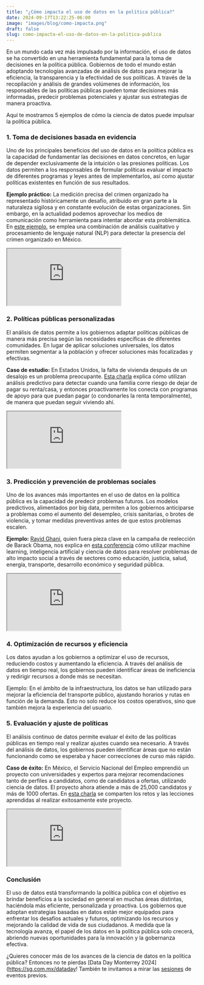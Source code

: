 ```yaml
---
title: "¿Cómo impacta el uso de datos en la política pública?"
date: 2024-09-17T13:22:25-06:00
image: "images/blog/como-impacta.png"
draft: false
slug: como-impacta-el-uso-de-datos-en-la-politica-publica
---
```


En un mundo cada vez más impulsado por la información, el uso de datos se ha convertido en una herramienta fundamental para la toma de decisiones en la política pública. Gobiernos de todo el mundo están adoptando tecnologías avanzadas de análisis de datos para mejorar la eficiencia, la transparencia y la efectividad de sus políticas. A través de la recopilación y análisis de grandes volúmenes de información, los responsables de las políticas públicas pueden tomar decisiones más informadas, predecir problemas potenciales y ajustar sus estrategias de manera proactiva.

Aquí te mostramos 5 ejemplos de cómo la ciencia de datos puede impulsar la política pública.


### 1. Toma de decisiones basada en evidencia

Uno de los principales beneficios del uso de datos en la política pública es la capacidad de fundamentar las decisiones en datos concretos, en lugar de depender exclusivamente de la intuición o las presiones políticas. Los datos permiten a los responsables de formular políticas evaluar el impacto de diferentes programas y leyes antes de implementarlos, así como ajustar políticas existentes en función de sus resultados.

**Ejemplo práctico:** La medición precisa del crimen organizado ha representado históricamente un desafío, atribuido en gran parte a la naturaleza sigilosa y en constante evolución de estas organizaciones. Sin embargo, en la actualidad podemos aprovechar los medios de comunicación como herramienta para intentar abordar esta problemática. En [este ejemplo](https://sg.com.mx/dataday/sessions/2023mty/keynote-tec/), se emplea una combinación de análisis cualitativo y procesamiento de lenguaje natural (NLP) para detectar la presencia del crimen organizado en México.

<div class="embed-responsive embed-responsive-16by9">
  <iframe class="embed-responsive-item" src="https://www.youtube.com/embed/llp641ZHMjU?si=rnMgF2KVG4y80IlE" allowfullscreen></iframe>
</div>

### 2. Políticas públicas personalizadas
El análisis de datos permite a los gobiernos adaptar políticas públicas de manera más precisa según las necesidades específicas de diferentes comunidades. En lugar de aplicar soluciones universales, los datos permiten segmentar a la población y ofrecer soluciones más focalizadas y efectivas.

**Caso de estudio:** En Estados Unidos, la falta de vivienda después de un desalojo es un problema preocupante. [Esta charla](https://sg.com.mx/dataday/sessions/2023mx/minimizing-entry-into-homelessness/) explica cómo utilizan análisis predictivo para detectar cuando una familia corre riesgo de dejar de pagar su renta/casa, y entonces proactivamente los conecta con programas de apoyo para que puedan pagar (o condonarles la renta temporalmente), de manera que puedan seguir viviendo ahí.

<div class="embed-responsive embed-responsive-16by9">
  <iframe class="embed-responsive-item" src="https://www.youtube.com/embed/-SBbM7KmHcw?si=AWnBybFLdkCps0_5" allowfullscreen></iframe>
</div>


### 3. Predicción y prevención de problemas sociales

Uno de los avances más importantes en el uso de datos en la política pública es la capacidad de predecir problemas futuros. Los modelos predictivos, alimentados por big data, permiten a los gobiernos anticiparse a problemas como el aumento del desempleo, crisis sanitarias, o brotes de violencia, y tomar medidas preventivas antes de que estos problemas escalen.

**Ejemplo:** [Rayid Ghani](https://sg.com.mx/dataday/blog/rayid-ghani-el-primer-fichaje-estrella-de-data-day-para-el-tema-de-data-for-public-policy/), quien fuera pieza clave en la campaña de reelección de Barack Obama, nos explica en [esta conferencia](https://sg.com.mx/dataday/sessions/2023mx/what-can-data-science-do-for-your-city/) cómo utilizar machine learning, inteligencia artificial y ciencia de datos para resolver problemas de alto impacto social a través de sectores como educación, justicia, salud, energía, transporte, desarrollo económico y seguridad pública.

<div class="embed-responsive embed-responsive-16by9">
  <iframe class="embed-responsive-item" src="https://www.youtube.com/embed/wPjAgrbtCj8?si=Urusg7M_BQXhj6ff" allowfullscreen></iframe>
</div>


### 4. Optimización de recursos y eficiencia
Los datos ayudan a los gobiernos a optimizar el uso de recursos, reduciendo costos y aumentando la eficiencia. A través del análisis de datos en tiempo real, los gobiernos pueden identificar áreas de ineficiencia y redirigir recursos a donde más se necesitan.

Ejemplo: En el ámbito de la infraestructura, los datos se han utilizado para mejorar la eficiencia del transporte público, ajustando horarios y rutas en función de la demanda. Esto no solo reduce los costos operativos, sino que también mejora la experiencia del usuario.


### 5. Evaluación y ajuste de políticas
El análisis continuo de datos permite evaluar el éxito de las políticas públicas en tiempo real y realizar ajustes cuando sea necesario. A través del análisis de datos, los gobiernos pueden identificar áreas que no están funcionando como se esperaba y hacer correcciones de curso más rápido.

**Caso de éxito:** En México, el Servicio Nacional del Empleo emprendió un proyecto con universidades y expertos para mejorar recomendaciones tanto de perfiles a candidatos, como de candidatos a ofertas, utilizando ciencia de datos. El proyecto ahora atiende a más de 25,000 candidatos y más de 1000 ofertas. En [esta charla](https://sg.com.mx/dataday/sessions/2022/a1/) se comparten los retos y las lecciones aprendidas al realizar exitosamente este proyecto.


<div class="embed-responsive embed-responsive-16by9">
  <iframe class="embed-responsive-item" src="https://www.youtube.com/embed/evZ2AFHqVqM?si=ZfzbFjsnGtpDDxQM" allowfullscreen></iframe>
</div>


### Conclusión
El uso de datos está transformando la política pública con el objetivo es brindar beneficios a la sociedad en general en muchas áreas distintas, haciéndola más eficiente, personalizada y proactiva. Los gobiernos que adoptan estrategias basadas en datos están mejor equipados para enfrentar los desafíos actuales y futuros, optimizando los recursos y mejorando la calidad de vida de sus ciudadanos. A medida que la tecnología avanza, el papel de los datos en la política pública solo crecerá, abriendo nuevas oportunidades para la innovación y la gobernanza efectiva.

¿Quieres conocer más de los avances de la ciencia de datos en la política pública? Entonces no te pierdas [Data Day Monterrey 2024](https://sg.com.mx/dataday! También te invitamos a mirar las [sesiones](https://sg.com.mx/dataday/sessions/) de eventos previos.